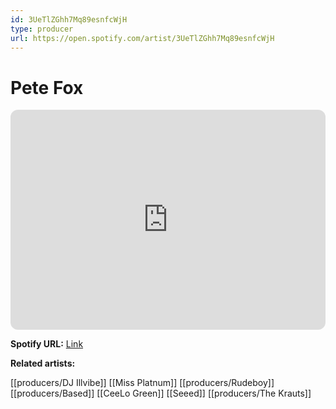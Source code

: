 ```yaml
---
id: 3UeTlZGhh7Mq89esnfcWjH
type: producer
url: https://open.spotify.com/artist/3UeTlZGhh7Mq89esnfcWjH
---
```

# Pete Fox

<iframe style="border-radius:12px" src="https://open.spotify.com/embed/artist/3UeTlZGhh7Mq89esnfcWjH" width="100%" height="352" frameBorder="0" allowfullscreen="" allow="autoplay; clipboard-write; encrypted-media; fullscreen; picture-in-picture" loading="lazy"></iframe>

**Spotify URL:** [Link](https://open.spotify.com/artist/3UeTlZGhh7Mq89esnfcWjH)

**Related artists:**

[[producers/DJ Illvibe]]
[[Miss Platnum]]
[[producers/Rudeboy]]
[[producers/Based]]
[[CeeLo Green]]
[[Seeed]]
[[producers/The Krauts]]
